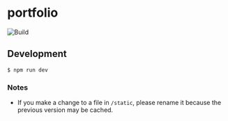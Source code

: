 # portfolio

![Build](https://github.com/ymyzk/portfolio/workflows/Build/badge.svg)

## Development
```console
$ npm run dev
```

### Notes
- If you make a change to a file in `/static`, please rename it because the previous version may be cached.
